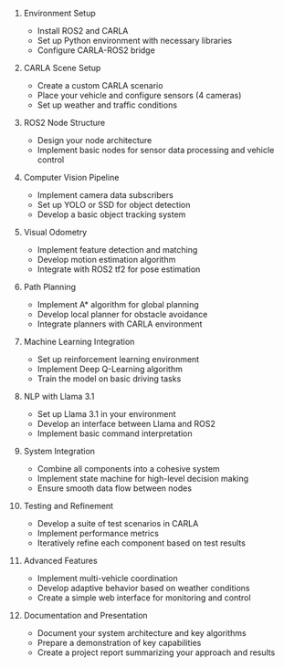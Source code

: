 1. Environment Setup
   - Install ROS2 and CARLA
   - Set up Python environment with necessary libraries
   - Configure CARLA-ROS2 bridge

2. CARLA Scene Setup
   - Create a custom CARLA scenario
   - Place your vehicle and configure sensors (4 cameras)
   - Set up weather and traffic conditions

3. ROS2 Node Structure
   - Design your node architecture
   - Implement basic nodes for sensor data processing and vehicle control

4. Computer Vision Pipeline
   - Implement camera data subscribers
   - Set up YOLO or SSD for object detection
   - Develop a basic object tracking system

5. Visual Odometry
   - Implement feature detection and matching
   - Develop motion estimation algorithm
   - Integrate with ROS2 tf2 for pose estimation

6. Path Planning
   - Implement A* algorithm for global planning
   - Develop local planner for obstacle avoidance
   - Integrate planners with CARLA environment

7. Machine Learning Integration
   - Set up reinforcement learning environment
   - Implement Deep Q-Learning algorithm
   - Train the model on basic driving tasks

8. NLP with Llama 3.1
   - Set up Llama 3.1 in your environment
   - Develop an interface between Llama and ROS2
   - Implement basic command interpretation

9. System Integration
   - Combine all components into a cohesive system
   - Implement state machine for high-level decision making
   - Ensure smooth data flow between nodes

10. Testing and Refinement
    - Develop a suite of test scenarios in CARLA
    - Implement performance metrics
    - Iteratively refine each component based on test results

11. Advanced Features
    - Implement multi-vehicle coordination
    - Develop adaptive behavior based on weather conditions
    - Create a simple web interface for monitoring and control

12. Documentation and Presentation
    - Document your system architecture and key algorithms
    - Prepare a demonstration of key capabilities
    - Create a project report summarizing your approach and results